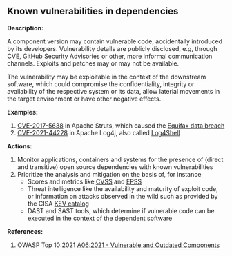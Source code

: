 ## Known vulnerabilities in dependencies

**Description:**

A component version may contain vulnerable code, accidentally introduced by its developers. Vulnerability details are publicly disclosed, e.g, through CVE, GitHub Security Advisories or other, more informal communication channels. Exploits and patches may or may not be available.

The vulnerability may be exploitable in the context of the downstream software, which could compromise the confidentiality, integrity or availability of the respective system or its data, allow laterial movements in the target environment or have other negative effects.

**Examples:**

1. [CVE-2017-5638](https://cwiki.apache.org/confluence/display/WW/S2-045) in Apache Struts, which caused the [Equifax data breach](https://en.wikipedia.org/wiki/2017_Equifax_data_breach)
2. [CVE-2021-44228](https://logging.apache.org/log4j/2.x/security.html#CVE-2021-44228) in Apache Log4j, also called [Log4Shell](https://en.wikipedia.org/wiki/Log4Shell)

**Actions:**

1. Monitor applications, containers and systems for the presence of (direct and transitive) open source dependencies with known vulnerabilities
2. Prioritize the analysis and mitigation on the basis of, for instance
    - Scores and metrics like [CVSS](https://www.first.org/cvss/) and [EPSS](https://www.first.org/epss/)
    - Threat intelligence like the availability and maturity of exploit code, or information on attacks observed in the wild such as provided by the CISA [KEV catalog](https://www.cisa.gov/known-exploited-vulnerabilities-catalog)
    - DAST and SAST tools, which determine if vulnerable code can be executed in the context of the dependent software

**References:**

1. OWASP Top 10:2021 [A06:2021 - Vulnerable and Outdated Components](https://owasp.org/Top10/A06_2021-Vulnerable_and_Outdated_Components/)
